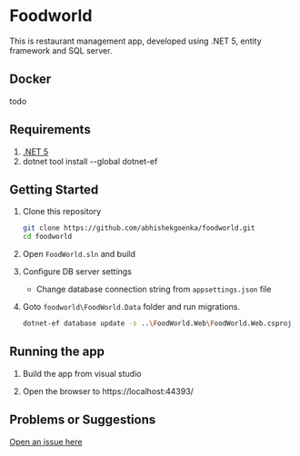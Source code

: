 # Foodworld

This is restaurant management app, developed using .NET 5, entity framework and SQL server.

## Docker

todo

## Requirements

1. [.NET 5](https://dotnet.microsoft.com/download/dotnet/5.0)
1. dotnet tool install --global dotnet-ef



## Getting Started

1. Clone this repository

    ```bash
    git clone https://github.com/abhishekgoenka/foodworld.git
    cd foodworld
    ```

1. Open `FoodWorld.sln` and build

    
1. Configure DB server settings

    - Change database connection string from `appsettings.json` file

1. Goto `foodworld\FoodWorld.Data` folder and run migrations. 

    ```bash
    dotnet-ef database update -s ..\FoodWorld.Web\FoodWorld.Web.csproj
    ``` 
## Running the app

1. Build the  app from visual studio

1. Open the browser to https://localhost:44393/

## Problems or Suggestions

[Open an issue here](https://github.com/abhishekgoenka/foodworld/issues)
